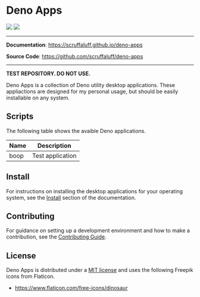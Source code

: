 # Deno Apps

![](https://img.shields.io/github/repo-size/scruffaluff/deno-apps)
![](https://img.shields.io/github/license/scruffaluff/deno-apps)

---

**Documentation**: https://scruffaluff.github.io/deno-apps

**Source Code**: https://github.com/scruffaluff/deno-apps

---

**TEST REPOSITORY. DO NOT USE.**

Deno Apps is a collection of Deno utility desktop applications. These
appliactions are designed for my personal usage, but should be easily
installable on any system.

## Scripts

The following table shows the avaible Deno applications.

| Name | Description      |
| ---- | ---------------- |
| boop | Test application |

## Install

For instructions on installing the desktop applications for your operating
system, see the [Install](https://scruffaluff.github.io/deno-apps/install)
section of the documentation.

## Contributing

For guidance on setting up a development environment and how to make a
contribution, see the
[Contributing Guide](https://github.com/scruffaluff/deno-apps/blob/main/CONTRIBUTING.md).

## License

Deno Apps is distributed under a [MIT
license](https://github.com/scruffaluff/deno-apps/blob/main/LICENSE.md) and uses
the following Freepik icons from Flaticon.

- https://www.flaticon.com/free-icons/dinosaur

